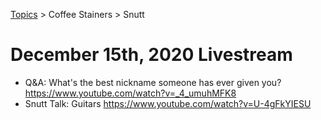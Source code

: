 [Topics](../../topics.md) > Coffee Stainers > Snutt

# December 15th, 2020 Livestream
* Q&A: What's the best nickname someone has ever given you? https://www.youtube.com/watch?v=_4_umuhMFK8
* Snutt Talk: Guitars https://www.youtube.com/watch?v=U-4gFkYIESU
